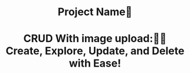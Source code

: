 

<h1 align="center">Project Name🚨</h1>   



<h1 align="center">CRUD With image upload:🧑‍💻 <br>
 Create, Explore, Update, and Delete with Ease! </h1>




